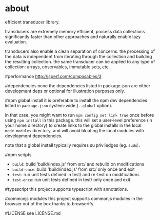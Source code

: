 # about
efficient transducer library.

transducers are extremely memory efficient, process data collections significantly faster than other approaches and naturally enable lazy evaluation.

transducers also enable a clean separation of concerns: the processing of the data is independent from iterating through the collection and building the resulting collection. the same transducer can be applied to any type of collection: arrays, observables, immutable sets, etc.

#performance
http://jsperf.com/composables/3

#dependencies
none
the dependencies listed in package.json are either development deps or optional for illustration purposes only.

#npm global install
it is preferable to install the npm dev dependencies listed in `package.json` system-wide
(`--global` option).

in that case, you might want to run `npm config set link true` once before using `npm install` in this package. this will set a user-level preference (in your home directory) to create links to the global installs in the local `node_modules` directory, and will avoid bloating the local modules with development dependencies.

note that a global install typically requires su priviledges (eg. `sudo`).

#npm scripts
* `build`: build 'build/index.js' from src/ and rebuild on modifications
* `build-once`: build 'build/index.js' from src/ only once and exit
* `test`: run unit tests defined in test/ and re-test on modifications
* `test-once`: run unit tests defined in test/ only once and exit

#typescript
this project supports typescript with annotations.

#commonjs modules
this project supports commonjs modules in the browser out of the box thanks to browserify.

#LICENSE
see LICENSE.md
